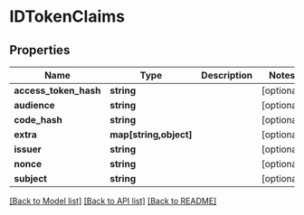 # IDTokenClaims

## Properties
Name | Type | Description | Notes
------------ | ------------- | ------------- | -------------
**access_token_hash** | **string** |  | [optional] 
**audience** | **string** |  | [optional] 
**code_hash** | **string** |  | [optional] 
**extra** | **map[string,object]** |  | [optional] 
**issuer** | **string** |  | [optional] 
**nonce** | **string** |  | [optional] 
**subject** | **string** |  | [optional] 

[[Back to Model list]](../README.md#documentation-for-models) [[Back to API list]](../README.md#documentation-for-api-endpoints) [[Back to README]](../README.md)


